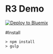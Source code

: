 # R3 Demo

[![Deploy to Bluemix](https://bluemix.net/deploy/button.png)](https://bluemix.net/deploy?repository=https://github.com/mastersingh24/r3)

#Install

	> npm install
	> gulp
